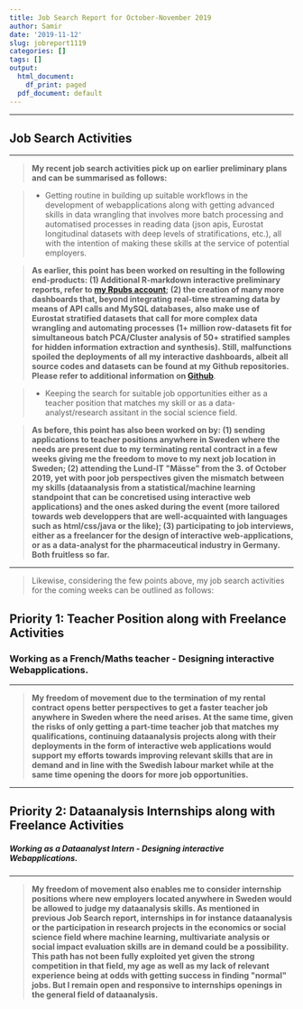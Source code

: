 ```yaml
---
title: Job Search Report for October-November 2019
author: Samir
date: '2019-11-12'
slug: jobreport1119
categories: []
tags: []
output:
  html_document:
    df_print: paged
  pdf_document: default
---
```



-----

## Job Search Activities

-----



> **My recent job search activities pick up on earlier preliminary plans and can be summarised as follows:**


> - Getting routine in building up suitable workflows in the development of webapplications along with getting advanced skills in data wrangling that involves more batch processing and automatised processes in reading data (json apis, Eurostat longitudinal datasets with deep levels of stratifications, etc.), all with the intention of making these skills at the service of potential employers.


> **As earlier, this point has been worked on resulting in the following end-products: (1) Additional R-markdown interactive preliminary reports, refer to [my Rpubs account](http://rpubs.com/sambenk); (2) the creation of many more dashboards that, beyond integrating real-time streaming data by means of API calls and MySQL databases, also make use of Eurostat stratified datasets that call for more complex data wrangling and automating processes (1+ million row-datasets fit for simultaneous batch PCA/Cluster analysis of 50+ stratified samples for hidden information extraction and synthesis). Still, malfunctions spoiled the deployments of all my interactive dashboards, albeit all source codes and datasets can be found at my Github repositories. Please refer to additional information on [Github](https://github.com/benksam?tab=repositories)**. 


> - Keeping the search for suitable job opportunities either as a teacher position that matches my skill or as a data-analyst/research assitant in the social science field. 

> **As before, this point has also been worked on by: (1) sending applications to teacher positions anywhere in Sweden where the needs are present due to my terminating rental contract in a few weeks giving me the freedom to move to my next job location in Sweden; (2) attending the Lund-IT "Mässe" from the 3. of October 2019, yet with poor job perspectives given the mismatch between my skills (dataanalysis from a statistical/machine learning standpoint that can be concretised using interactive web applications) and the ones asked during the event (more tailored towards web developpers that are well-acquainted with languages such as html/css/java or the like); (3) participating to job interviews, either as a freelancer for the design of interactive web-applications, or as a data-analyst for the pharmaceutical industry in Germany. Both fruitless so far.** 

----

> Likewise, considering the few points above, my job search activities for the coming weeks can be outlined as follows:  

## **Priority 1: Teacher Position along with Freelance Activities**

### **Working as a French/Maths teacher - Designing interactive Webapplications.**

----

> **My freedom of movement due to the termination of my rental contract opens better perspectives to get a faster teacher job anywhere in Sweden where the need arises. At the same time, given the risks of only getting a part-time teacher job that matches my qualifications, continuing dataanalysis projects along with their deployments in the form of interactive web applications would support my efforts towards improving relevant skills that are in demand and in line with the Swedish labour market while at the same time opening the doors for more job opportunities.**   


-----


## **Priority 2: Dataanalysis Internships along with Freelance Activities** 

##### **Working as a Dataanalyst Intern - Designing interactive Webapplications.**


-----


> **My freedom of movement also enables me to consider internship positions where new employers located anywhere in Sweden would be allowed to judge my dataanalysis skills. As mentioned in previous Job Search report, internships in for instance dataanalysis or the participation in research projects in the economics or social science field where machine learning, multivariate analysis or social impact evaluation skills are in demand could be a possibility. This path has not been fully exploited yet given the strong competition in that field, my age as well as my lack of relevant experience being at odds with getting success in finding "normal" jobs. But I remain open and responsive to internships openings in the general field of dataanalysis.**


